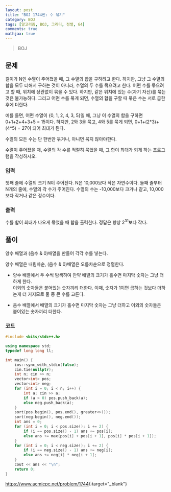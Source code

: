 ```yaml
---
layout: post
title: "BOJ 1744번: 수 묶기"
category: BOJ
tags: [알고리즘, BOJ, 그리디, 정렬, G4]
comments: true
mathjax: true
---
```


> BOJ

## 문제
길이가 N인 수열이 주어졌을 때, 그 수열의 합을 구하려고 한다. 하지만, 그냥 그 수열의 합을 모두 더해서 구하는 것이 아니라, 수열의 두 수를 묶으려고 한다. 어떤 수를 묶으려고 할 때, 위치에 상관없이 묶을 수 있다. 하지만, 같은 위치에 있는 수(자기 자신)를 묶는 것은 불가능하다. 그리고 어떤 수를 묶게 되면, 수열의 합을 구할 때 묶은 수는 서로 곱한 후에 더한다.

예를 들면, 어떤 수열이 {0, 1, 2, 4, 3, 5}일 때, 그냥 이 수열의 합을 구하면 0+1+2+4+3+5 = 15이다. 하지만, 2와 3을 묶고, 4와 5를 묶게 되면, 0+1+(2\*3)+(4\*5) = 27이 되어 최대가 된다.

수열의 모든 수는 단 한번만 묶거나, 아니면 묶지 않아야한다.

수열이 주어졌을 때, 수열의 각 수를 적절히 묶었을 때, 그 합이 최대가 되게 하는 프로그램을 작성하시오.


### 입력
첫째 줄에 수열의 크기 N이 주어진다. N은 10,000보다 작은 자연수이다. 둘째 줄부터 N개의 줄에, 수열의 각 수가 주어진다. 수열의 수는 -10,000보다 크거나 같고, 10,000보다 작거나 같은 정수이다.

### 출력
수를 합이 최대가 나오게 묶었을 때 합을 출력한다. 정답은 항상 $2^{31}$보다 작다.

## 풀이
양수 배열과 (음수 & 0)배열을 만들어 각각 수를 넣는다.

양수 배열은 내림차순, (음수 & 0)배열은 오름차순으로 정렬한다.

* 양수 배열에서 두 수씩 탐색하여 만약 배열의 크기가 홀수면 마지막 숫자는 그냥 더하게 한다.<br>
이외의 숫자들은 붙어있는 숫자끼리 더한다. 이때, 숫자가 1이면 곱하는 것보다 더하는게 더 커지므로 둘 중 큰 수를 고른다.

* 음수 배열에서 배열의 크기가 홀수면 마지막 숫자는 그냥 더하고 이외의 숫자들은 붙어있는 숫자끼리 더한다.

### 코드
```c++
#include <bits/stdc++.h>

using namespace std;
typedef long long ll;

int main() {
    ios::sync_with_stdio(false);
    cin.tie(nullptr);
    int n; cin >> n;
    vector<int> pos;
    vector<int> neg;
    for (int i = 0; i < n; i++) {
        int a; cin >> a;
        if (a > 0) pos.push_back(a);
        else neg.push_back(a);
    }
    sort(pos.begin(), pos.end(), greater<>());
    sort(neg.begin(), neg.end());
    int ans = 0;
    for (int i = 0; i < pos.size(); i += 2) {
        if (i == pos.size() - 1) ans += pos[i];
        else ans += max(pos[i] + pos[i + 1], pos[i] * pos[i + 1]);
    }
    for (int i = 0; i < neg.size(); i += 2) {
        if (i == neg.size() - 1) ans += neg[i];
        else ans += neg[i] * neg[i + 1];
    }
    cout << ans << "\n";
    return 0;
}

```

<https://www.acmicpc.net/problem/1744>{:target="_blank"}
